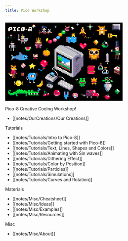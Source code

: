 ```yaml
---
title: Pico Workshop
---
```


<img src="/notes/images/pico8_postcard.png" alt="pico8" width="380"/>

Pico-8 Creative Coding Workshop!
- [[notes/OurCreations/Our Creations]]

Tutorials
- [[notes/Tutorials/Intro to Pico-8]]
- [[notes/Tutorials/Getting started with Pico-8]]
- [[notes/Tutorials/Text, Lines, Shapes and Colors]]
- [[notes/Tutorials/Animating with Sin waves]]
- [[notes/Tutorials/Dithering Effect]]
- [[notes/Tutorials/Color by Position]]
- [[notes/Tutorials/Particles]]
- [[notes/Tutorials/Simulations]]
- [[notes/Tutorials/Curves and Rotation]]

Materials
- [[notes/Misc/Cheatsheet]]
- [[notes/Misc/Ideas]]
- [[notes/Misc/Examples]]
- [[notes/Misc/Resources]]

Misc
- [[notes/Misc/About]]